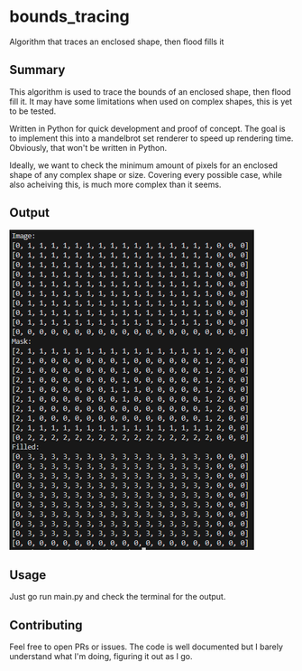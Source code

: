 # bounds_tracing

Algorithm that traces an enclosed shape, then flood fills it

## Summary

This algorithm is used to trace the bounds of an enclosed shape, then flood fill it.
It may have some limitations when used on complex shapes, this is yet to be tested.

Written in Python for quick development and proof of concept.
The goal is to implement this into a mandelbrot set renderer to speed up rendering time.
Obviously, that won't be written in Python.

Ideally, we want to check the minimum amount of pixels for an enclosed shape of any complex shape or size. Covering every possible case, while also acheiving this, is much more complex than it seems.

## Output

![Image](./Capture.png)

## Usage

Just go run main.py and check the terminal for the output.

## Contributing

Feel free to open PRs or issues. The code is well documented but I barely understand what I'm doing, figuring it out as I go.
